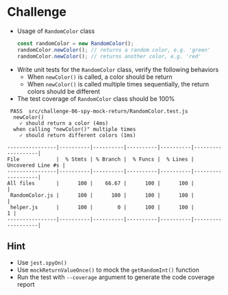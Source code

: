 # Challenge
- Usage of `RandomColor` class
  ```js
  const randomColor = new RandomColor();
  randomColor.newColor(); // returns a random color, e.g. 'green'
  randomColor.newColor(); // returns another color, e.g. 'red'
  ```
- Write unit tests for the `RandomColor` class, verify the following behaviors
  - When `newColor()` is called, a color should be return
  - When `newColor()` is called multiple times sequentially, the return colors should be different
- The test coverage of `RandomColor` class should be 100%
```
 PASS  src/challenge-06-spy-mock-return/RandomColor.test.js
  newColor()
    ✓ should return a color (4ms)
  when calling "newColor()" multiple times
    ✓ should return different colors (1ms)

----------------|----------|----------|----------|----------|-------------------|
File            |  % Stmts | % Branch |  % Funcs |  % Lines | Uncovered Line #s |
----------------|----------|----------|----------|----------|-------------------|
All files       |      100 |    66.67 |      100 |      100 |                   |
 RandomColor.js |      100 |      100 |      100 |      100 |                   |
 helper.js      |      100 |        0 |      100 |      100 |                 1 |
----------------|----------|----------|----------|----------|-------------------|
```

## Hint
- Use `jest.spyOn()`
- Use `mockReturnValueOnce()` to mock the `getRandomInt()` function
- Run the test with `--coverage` argument to generate the code coverage report